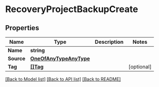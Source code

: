 # RecoveryProjectBackupCreate

## Properties

Name | Type | Description | Notes
------------ | ------------- | ------------- | -------------
**Name** | **string** |  | 
**Source** | [**OneOfAnyTypeAnyType**](oneOf&lt;AnyType,AnyType&gt;.md) |  | 
**Tag** | [**[]Tag**](tag.md) |  | [optional] 

[[Back to Model list]](../README.md#documentation-for-models) [[Back to API list]](../README.md#documentation-for-api-endpoints) [[Back to README]](../README.md)


